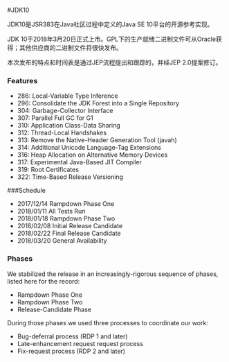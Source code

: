 #JDK10

JDK10是JSR383在Java社区过程中定义的Java SE 10平台的开源参考实现。

JDK 10于2018年3月20日正式上市。GPL下的生产就绪二进制文件可从Oracle获得；其他供应商的二进制文件将很快发布。

本次发布的特点和时间表是通过JEP流程提出和跟踪的，并经JEP 2.0提案修订。


### Features
+ 286: Local-Variable Type Inference
+ 296: Consolidate the JDK Forest into a Single Repository
+ 304: Garbage-Collector Interface
+ 307: Parallel Full GC for G1
+ 310: Application Class-Data Sharing
+ 312: Thread-Local Handshakes
+ 313: Remove the Native-Header Generation Tool (javah)
+ 314: Additional Unicode Language-Tag Extensions
+ 316: Heap Allocation on Alternative Memory Devices
+ 317: Experimental Java-Based JIT Compiler
+ 319: Root Certificates
+ 322: Time-Based Release Versioning

###Schedule
+ 2017/12/14		Rampdown Phase One
+ 2018/01/11		All Tests Run
+ 2018/01/18		Rampdown Phase Two
+ 2018/02/08		Initial Release Candidate
+ 2018/02/22		Final Release Candidate
+ 2018/03/20		General Availability

### Phases
We stabilized the release in an increasingly-rigorous sequence of phases, listed here for the record:

+ Rampdown Phase One
+ Rampdown Phase Two
+ Release-Candidate Phase

During those phases we used three processes to coordinate our work:

+ Bug-deferral process (RDP 1 and later)
+ Late-enhancement request request process
+ Fix-request process (RDP 2 and later)